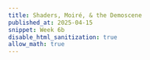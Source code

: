 ```yaml
---
title: Shaders, Moiré, & the Demoscene
published_at: 2025-04-15
snippet: Week 6b
disable_html_sanitization: true
allow_math: true
---
```


